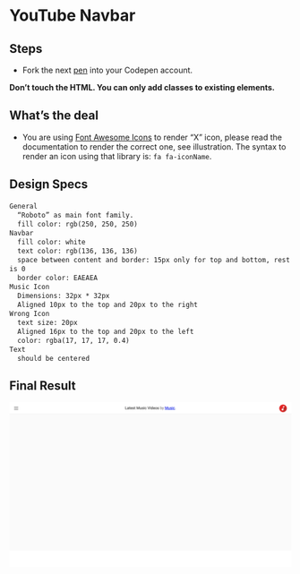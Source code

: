 # YouTube Navbar

## Steps

- Fork the next [pen](https://codepen.io/muktek/pen/MQjrEQ) into your Codepen account.

**Don’t touch the HTML. You can only add classes to existing elements.**

## What’s the deal

- You are using [Font Awesome Icons](https://fontawesome.com/icons) to render “X” icon, please read the documentation to render the correct one, see illustration. The syntax to render an icon using that library is: `fa fa-iconName`.

## Design Specs

```
General
  “Roboto” as main font family.
  fill color: rgb(250, 250, 250)
Navbar
  fill color: white
  text color: rgb(136, 136, 136)
  space between content and border: 15px only for top and bottom, rest is 0
  border color: EAEAEA
Music Icon
  Dimensions: 32px * 32px
  Aligned 10px to the top and 20px to the right
Wrong Icon
  text size: 20px
  Aligned 16px to the top and 20px to the left
  color: rgba(17, 17, 17, 0.4)
Text
  should be centered
```

## Final Result

![link to navbar](navbar.png)
